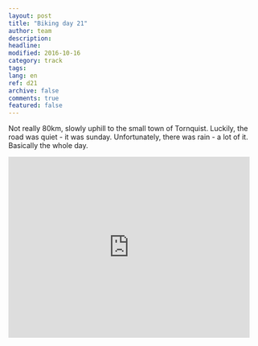 ```yaml
---
layout: post
title: "Biking day 21"
author: team
description: 
headline: 
modified: 2016-10-16
category: track
tags: 
lang: en
ref: d21
archive: false
comments: true
featured: false
---
```


Not really 80km, slowly uphill to the small town of Tornquist. Luckily, the road was quiet - it was sunday. Unfortunately, there was rain - a lot of it. Basically the whole day.

<iframe width="480" height="360" src="http://track-kit.net/maps_s3/?v=embed&track=230922.gpx" frameborder="0" allowfullscreen></iframe>











